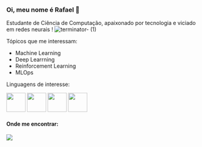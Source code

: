 ### Oi, meu nome é Rafael 👋

Estudante de Ciência de Computação, apaixonado por tecnologia e viciado em redes neurais ! ![terminator- (1)](https://github.com/Saka30/Saka30/assets/104368468/02669e02-740f-4756-94f3-d584435ef556)

Tópicos que me interessam:
  * Machine Learning
  * Deep Learrning
  * Reinforcement Learning
  * MLOps

Linguagens de interesse:

<div display="inline">
  <img width="50" height="50" src="https://cdn.jsdelivr.net/gh/devicons/devicon/icons/python/python-original.svg" />
  <img width="50" height="50"src="https://cdn.jsdelivr.net/gh/devicons/devicon/icons/cplusplus/cplusplus-original.svg" />
  <img width="50" height="50"src="https://cdn.jsdelivr.net/gh/devicons/devicon/icons/go/go-original.svg" />
  <img width="50" height="50"src="https://cdn.jsdelivr.net/gh/devicons/devicon/icons/julia/julia-original-wordmark.svg" />
</div>

#### Onde me encontrar:
<a href=https://www.linkedin.com/in/dev-rafael-sakatauskas >
  <img src="https://img.shields.io/badge/linkedin-%230077B5.svg?style=for-the-badge&logo=linkedin&logoColor=white" />
</a>
  

          


